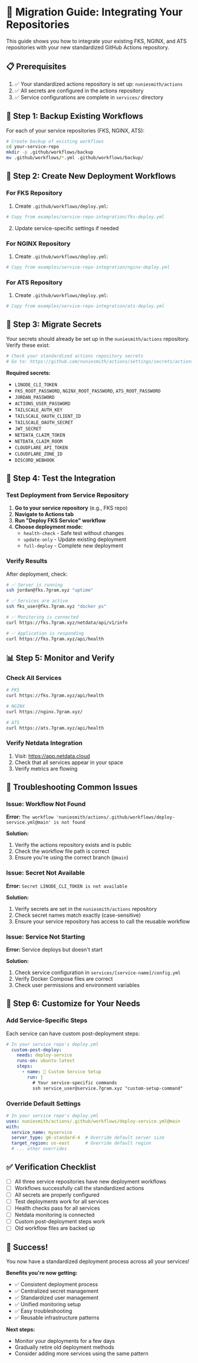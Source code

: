# 🔄 Migration Guide: Integrating Your Repositories

This guide shows you how to integrate your existing FKS, NGINX, and ATS repositories with your new standardized GitHub Actions repository.

## 📋 Prerequisites

1. ✅ Your standardized actions repository is set up: `nuniesmith/actions`
2. ✅ All secrets are configured in the actions repository
3. ✅ Service configurations are complete in `services/` directory

## 🔧 Step 1: Backup Existing Workflows

For each of your service repositories (FKS, NGINX, ATS):

```bash
# Create backup of existing workflows
cd your-service-repo
mkdir -p .github/workflows/backup
mv .github/workflows/*.yml .github/workflows/backup/
```

## 🚀 Step 2: Create New Deployment Workflows

### For FKS Repository

1. Create `.github/workflows/deploy.yml`:

```yaml
# Copy from examples/service-repo-integration/fks-deploy.yml
```

2. Update service-specific settings if needed

### For NGINX Repository

1. Create `.github/workflows/deploy.yml`:

```yaml
# Copy from examples/service-repo-integration/nginx-deploy.yml
```

### For ATS Repository

1. Create `.github/workflows/deploy.yml`:

```yaml
# Copy from examples/service-repo-integration/ats-deploy.yml
```

## 🔑 Step 3: Migrate Secrets

Your secrets should already be set up in the `nuniesmith/actions` repository. Verify these exist:

```bash
# Check your standardized actions repository secrets
# Go to: https://github.com/nuniesmith/actions/settings/secrets/actions
```

**Required secrets:**
- `LINODE_CLI_TOKEN`
- `FKS_ROOT_PASSWORD`, `NGINX_ROOT_PASSWORD`, `ATS_ROOT_PASSWORD`
- `JORDAN_PASSWORD`
- `ACTIONS_USER_PASSWORD`
- `TAILSCALE_AUTH_KEY`
- `TAILSCALE_OAUTH_CLIENT_ID`
- `TAILSCALE_OAUTH_SECRET`
- `JWT_SECRET`
- `NETDATA_CLAIM_TOKEN`
- `NETDATA_CLAIM_ROOM`
- `CLOUDFLARE_API_TOKEN`
- `CLOUDFLARE_ZONE_ID`
- `DISCORD_WEBHOOK`

## 🔄 Step 4: Test the Integration

### Test Deployment from Service Repository

1. **Go to your service repository** (e.g., FKS repo)
2. **Navigate to Actions tab**
3. **Run "Deploy FKS Service" workflow**
4. **Choose deployment mode:**
   - `health-check` - Safe test without changes
   - `update-only` - Update existing deployment
   - `full-deploy` - Complete new deployment

### Verify Results

After deployment, check:

```bash
# ✅ Server is running
ssh jordan@fks.7gram.xyz "uptime"

# ✅ Services are active
ssh fks_user@fks.7gram.xyz "docker ps"

# ✅ Monitoring is connected
curl https://fks.7gram.xyz/netdata/api/v1/info

# ✅ Application is responding
curl https://fks.7gram.xyz/api/health
```

## 📊 Step 5: Monitor and Verify

### Check All Services

```bash
# FKS
curl https://fks.7gram.xyz/api/health

# NGINX
curl https://nginx.7gram.xyz/

# ATS
curl https://ats.7gram.xyz/api/health
```

### Verify Netdata Integration

1. Visit: https://app.netdata.cloud
2. Check that all services appear in your space
3. Verify metrics are flowing

## 🔧 Troubleshooting Common Issues

### Issue: Workflow Not Found

**Error:** `The workflow 'nuniesmith/actions/.github/workflows/deploy-service.yml@main' is not found`

**Solution:**
1. Verify the actions repository exists and is public
2. Check the workflow file path is correct
3. Ensure you're using the correct branch (`@main`)

### Issue: Secret Not Available

**Error:** `Secret LINODE_CLI_TOKEN is not available`

**Solution:**
1. Verify secrets are set in the `nuniesmith/actions` repository
2. Check secret names match exactly (case-sensitive)
3. Ensure your service repository has access to call the reusable workflow

### Issue: Service Not Starting

**Error:** Service deploys but doesn't start

**Solution:**
1. Check service configuration in `services/[service-name]/config.yml`
2. Verify Docker Compose files are correct
3. Check user permissions and environment variables

## 🎯 Step 6: Customize for Your Needs

### Add Service-Specific Steps

Each service can have custom post-deployment steps:

```yaml
# In your service repo's deploy.yml
  custom-post-deploy:
    needs: deploy-service
    runs-on: ubuntu-latest
    steps:
      - name: 🎯 Custom Service Setup
        run: |
          # Your service-specific commands
          ssh service_user@service.7gram.xyz "custom-setup-command"
```

### Override Default Settings

```yaml
# In your service repo's deploy.yml
uses: nuniesmith/actions/.github/workflows/deploy-service.yml@main
with:
  service_name: myservice
  server_type: g6-standard-4  # Override default server size
  target_region: us-east      # Override default region
  # ... other overrides
```

## ✅ Verification Checklist

- [ ] All three service repositories have new deployment workflows
- [ ] Workflows successfully call the standardized actions
- [ ] All secrets are properly configured
- [ ] Test deployments work for all services
- [ ] Health checks pass for all services
- [ ] Netdata monitoring is connected
- [ ] Custom post-deployment steps work
- [ ] Old workflow files are backed up

## 🎉 Success!

You now have a standardized deployment process across all your services! 

**Benefits you're now getting:**
- ✅ Consistent deployment process
- ✅ Centralized secret management
- ✅ Standardized user management
- ✅ Unified monitoring setup
- ✅ Easy troubleshooting
- ✅ Reusable infrastructure patterns

**Next steps:**
- Monitor your deployments for a few days
- Gradually retire old deployment methods
- Consider adding more services using the same pattern

